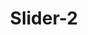 ---
title: "Slider-2"
slider_heading: "Crunchy"
slider_title: "Italian Pizza"
slider_content: "A small river named Duden flows by their place and supplies it with the necessary regelialia."
slider_image_url: "/images/bg_2.png"
type: "slider"

---